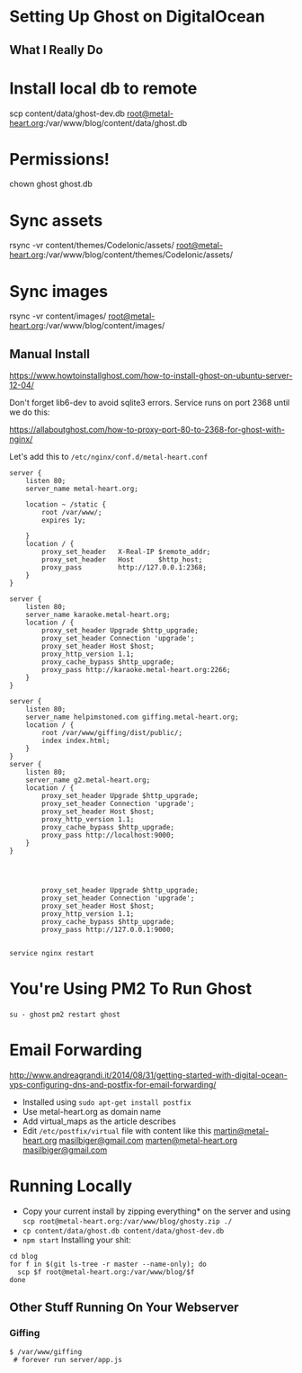 # Setting Up Ghost on DigitalOcean

## What I Really Do


# Install local db to remote
scp content/data/ghost-dev.db root@metal-heart.org:/var/www/blog/content/data/ghost.db
# Permissions!
chown ghost ghost.db


# Sync assets
rsync -vr content/themes/CodeIonic/assets/ root@metal-heart.org:/var/www/blog/content/themes/CodeIonic/assets/

# Sync images
rsync -vr content/images/ root@metal-heart.org:/var/www/blog/content/images/


## Manual Install

https://www.howtoinstallghost.com/how-to-install-ghost-on-ubuntu-server-12-04/

Don't forget lib6-dev to avoid sqlite3 errors.
Service runs on port 2368 until we do this:

https://allaboutghost.com/how-to-proxy-port-80-to-2368-for-ghost-with-nginx/

Let's add this to `/etc/nginx/conf.d/metal-heart.conf`

```
server {
    listen 80;
    server_name metal-heart.org;

    location ~ /static {
        root /var/www/;
        expires 1y;

    }
    location / {
        proxy_set_header   X-Real-IP $remote_addr;
        proxy_set_header   Host      $http_host;
        proxy_pass         http://127.0.0.1:2368;
    }
}

server {
    listen 80;
    server_name karaoke.metal-heart.org;
    location / {
        proxy_set_header Upgrade $http_upgrade;
        proxy_set_header Connection 'upgrade';
        proxy_set_header Host $host;
        proxy_http_version 1.1;
        proxy_cache_bypass $http_upgrade;
        proxy_pass http://karaoke.metal-heart.org:2266;
    }
}

server {
    listen 80;
    server_name helpimstoned.com giffing.metal-heart.org;
    location / {
        root /var/www/giffing/dist/public/;
        index index.html;
    }
}
server {
    listen 80;
    server_name g2.metal-heart.org;
    location / {
        proxy_set_header Upgrade $http_upgrade;
        proxy_set_header Connection 'upgrade';
        proxy_set_header Host $host;
        proxy_http_version 1.1;
        proxy_cache_bypass $http_upgrade;
        proxy_pass http://localhost:9000;
    }
}




        proxy_set_header Upgrade $http_upgrade;
        proxy_set_header Connection 'upgrade';
        proxy_set_header Host $host;
        proxy_http_version 1.1;
        proxy_cache_bypass $http_upgrade;
        proxy_pass http://127.0.0.1:9000;


```


`service nginx restart`

# You're Using PM2 To Run Ghost
`su - ghost`
`pm2 restart ghost`

# Email Forwarding
http://www.andreagrandi.it/2014/08/31/getting-started-with-digital-ocean-vps-configuring-dns-and-postfix-for-email-forwarding/
- Installed using `sudo apt-get install postfix`
- Use metal-heart.org as domain name
- Add virtual_maps as the article describes
- Edit `/etc/postfix/virtual` file with content like this
    martin@metal-heart.org masilbiger@gmail.com
    marten@metal-heart.org masilbiger@gmail.com

# Running Locally
- Copy your current install by zipping everything* on the server and using `scp root@metal-heart.org:/var/www/blog/ghosty.zip ./`
- `cp content/data/ghost.db content/data/ghost-dev.db`
- `npm start`
Installing your shit:
```
cd blog
for f in $(git ls-tree -r master --name-only); do 
  scp $f root@metal-heart.org:/var/www/blog/$f
done
```


## Other Stuff Running On Your Webserver

### Giffing
```
$ /var/www/giffing 
 # forever run server/app.js
```
